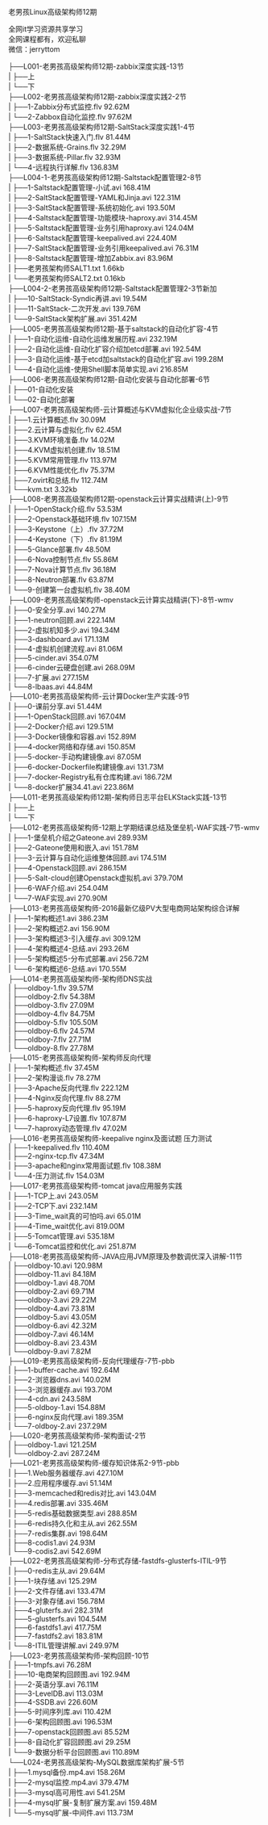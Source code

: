 老男孩Linux高级架构师12期

全网it学习资源共享学习<br>全网课程都有，欢迎私聊<br>微信：jerryttom<br>

├──L001-老男孩高级架构师12期-zabbix深度实践-13节<br> | ├──上<br> | └──下<br> ├──L002-老男孩高级架构师12期-zabbix深度实践2-2节<br> | ├──1-Zabbix分布式监控.flv 92.62M<br> | └──2-Zabbox自动化监控.flv 97.62M<br> ├──L003-老男孩高级架构师12期-SaltStack深度实践1-4节<br> | ├──1-SaltStack快速入门.flv 81.44M<br> | ├──2-数据系统-Grains.flv 32.29M<br> | ├──3-数据系统-Pillar.flv 32.93M<br> | └──4-远程执行详解.flv 136.83M<br> ├──L004-1-老男孩高级架构师12期-Saltstack配置管理2-8节<br> | ├──1-Saltstack配置管理-小试.avi 168.41M<br> | ├──2-SaltStack配置管理-YAML和Jinja.avi 122.31M<br> | ├──3-SaltStack配置管理-系统初始化.avi 193.50M<br> | ├──4-Saltstack配置管理-功能模块-haproxy.avi 314.45M<br> | ├──5-Saltstack配置管理-业务引用haproxy.avi 124.04M<br> | ├──6-Saltstack配置管理-keepalived.avi 224.40M<br> | ├──7-SaltStack配置管理-业务引用keepalived.avi 76.31M<br> | ├──8-Saltstack配置管理-增加Zabbix.avi 83.96M<br> | ├──老男孩架构师SALT1.txt 1.66kb<br> | └──老男孩架构师SALT2.txt 0.16kb<br> ├──L004-2-老男孩高级架构师12期-Saltstack配置管理2-3节新加<br> | ├──10-SaltStack-Syndic再讲.avi 19.54M<br> | ├──11-SaltStack-二次开发.avi 139.76M<br> | └──9-SaltStack架构扩展.avi 351.42M<br> ├──L005-老男孩高级架构师12期-基于saltstack的自动化扩容-4节<br> | ├──1-自动化运维-自动化运维发展历程.avi 232.19M<br> | ├──2-自动化运维-自动化扩容介绍加etcd部署.avi 192.54M<br> | ├──3-自动化运维-基于etcd加saltstack的自动化扩容.avi 199.28M<br> | └──4-自动化运维-使用Shell脚本简单实现.avi 216.85M<br> ├──L006-老男孩高级架构师12期-自动化安装与自动化部署-6节<br> | ├──01-自动化安装<br> | └──02-自动化部署<br> ├──L007-老男孩高级架构师-云计算概述与KVM虚拟化企业级实战-7节<br> | ├──1.云计算概述.flv 30.09M<br> | ├──2.云计算与虚拟化.flv 62.45M<br> | ├──3.KVM环境准备.flv 14.02M<br> | ├──4.KVM虚拟机创建.flv 18.51M<br> | ├──5.KVM常用管理.flv 113.97M<br> | ├──6.KVM性能优化.flv 75.37M<br> | ├──7.ovirt和总结.flv 112.74M<br> | └──kvm.txt 3.32kb<br> ├──L008-老男孩高级架构师12期-openstack云计算实战精讲(上)-9节<br> | ├──1-OpenStack介绍.flv 53.53M<br> | ├──2-Openstack基础环境.flv 107.15M<br> | ├──3-Keystone（上）.flv 37.72M<br> | ├──4-Keystone（下）.flv 81.19M<br> | ├──5-Glance部署.flv 48.50M<br> | ├──6-Nova控制节点.flv 55.86M<br> | ├──7-Nova计算节点.flv 36.18M<br> | ├──8-Neutron部署.flv 63.87M<br> | └──9-创建第一台虚拟机.flv 38.40M<br> ├──L009-老男孩高级架构师-openstack云计算实战精讲(下)-8节-wmv<br> | ├──0-安全分享.avi 140.27M<br> | ├──1-neutron回顾.avi 222.14M<br> | ├──2-虚拟机知多少.avi 194.34M<br> | ├──3-dashboard.avi 171.13M<br> | ├──4-虚拟机创建流程.avi 81.06M<br> | ├──5-cinder.avi 354.07M<br> | ├──6-cinder云硬盘创建.avi 268.09M<br> | ├──7-扩展.avi 277.15M<br> | └──8-lbaas.avi 44.84M<br> ├──L010-老男孩高级架构师-云计算Docker生产实践-9节<br> | ├──0-课前分享.avi 51.44M<br> | ├──1-OpenStack回顾.avi 167.04M<br> | ├──2-Docker介绍.avi 129.51M<br> | ├──3-Docker镜像和容器.avi 152.89M<br> | ├──4-docker网络和存储.avi 150.85M<br> | ├──5-docker-手动构建镜像.avi 87.05M<br> | ├──6-docker-Dockerfile构建镜像.avi 131.73M<br> | ├──7-docker-Registry私有仓库构建.avi 186.72M<br> | └──8-docker扩展34.41.avi 223.86M<br> ├──L011-老男孩高级架构师12期-架构师日志平台ELKStack实践-13节<br> | ├──上<br> | └──下<br> ├──L012-老男孩高级架构师-12期上学期结课总结及堡垒机-WAF实践-7节-wmv<br> | ├──1-堡垒机介绍之Gateone.avi 289.93M<br> | ├──2-Gateone使用和嵌入.avi 151.78M<br> | ├──3-云计算与自动化运维整体回顾.avi 174.51M<br> | ├──4-Openstack回顾.avi 286.15M<br> | ├──5-Salt-cloud创建Openstack虚拟机.avi 379.70M<br> | ├──6-WAF介绍.avi 254.04M<br> | └──7-WAF实现.avi 270.90M<br> ├──L013-老男孩高级架构师-2016最新亿级PV大型电商网站架构综合详解<br> | ├──1-架构概述1.avi 386.23M<br> | ├──2-架构概述2.avi 156.90M<br> | ├──3-架构概述3-引入缓存.avi 309.12M<br> | ├──4-架构概述4-总结.avi 293.26M<br> | ├──5-架构概述5-分布式部署.avi 256.72M<br> | └──6-架构概述6-总结.avi 170.55M<br> ├──L014-老男孩高级架构师-架构师DNS实战<br> | ├──oldboy-1.flv 39.57M<br> | ├──oldboy-2.flv 54.38M<br> | ├──oldboy-3.flv 27.09M<br> | ├──oldboy-4.flv 84.75M<br> | ├──oldboy-5.flv 105.50M<br> | ├──oldboy-6.flv 24.57M<br> | ├──oldboy-7.flv 27.71M<br> | └──oldboy-8.flv 27.78M<br> ├──L015-老男孩高级架构师-架构师反向代理<br> | ├──1-架构概述.flv 37.45M<br> | ├──2-架构漫谈.flv 78.27M<br> | ├──3-Apache反向代理.flv 222.12M<br> | ├──4-Nginx反向代理.flv 88.27M<br> | ├──5-haproxy反向代理.flv 95.19M<br> | ├──6-haproxy-L7设置.flv 107.87M<br> | └──7-haproxy动态管理.flv 47.02M<br> ├──L016-老男孩高级架构师-keepalive nginx及面试题 压力测试<br> | ├──1-keepalived.flv 110.40M<br> | ├──2-nginx-tcp.flv 47.34M<br> | ├──3-apache和nginx常用面试题.flv 108.38M<br> | └──4-压力测试.flv 154.03M<br> ├──L017-老男孩高级架构师-tomcat java应用服务实践<br> | ├──1-TCP上.avi 243.05M<br> | ├──2-TCP下.avi 232.14M<br> | ├──3-Time_wait真的可怕吗.avi 65.01M<br> | ├──4-Time_wait优化.avi 819.00M<br> | ├──5-Tomcat管理.avi 535.18M<br> | └──6-Tomcat监控和优化.avi 251.87M<br> ├──L018-老男孩高级架构师-JAVA应用JVM原理及参数调优深入讲解-11节<br> | ├──oldboy-10.avi 120.98M<br> | ├──oldboy-11.avi 84.18M<br> | ├──oldboy-1.avi 48.70M<br> | ├──oldboy-2.avi 69.71M<br> | ├──oldboy-3.avi 29.22M<br> | ├──oldboy-4.avi 73.81M<br> | ├──oldboy-5.avi 43.05M<br> | ├──oldboy-6.avi 42.32M<br> | ├──oldboy-7.avi 46.14M<br> | ├──oldboy-8.avi 23.43M<br> | └──oldboy-9.avi 7.82M<br> ├──L019-老男孩高级架构师-反向代理缓存-7节-pbb<br> | ├──1-buffer-cache.avi 192.64M<br> | ├──2-浏览器dns.avi 140.02M<br> | ├──3-浏览器缓存.avi 193.70M<br> | ├──4-cdn.avi 243.58M<br> | ├──5-oldboy-1.avi 154.88M<br> | ├──6-nginx反向代理.avi 189.35M<br> | └──7-oldboy-2.avi 237.29M<br> ├──L020-老男孩高级架构师-架构面试-2节<br> | ├──oldboy-1.avi 121.25M<br> | └──oldboy-2.avi 287.24M<br> ├──L021-老男孩高级架构师-缓存知识体系2-9节-pbb<br> | ├──1.Web服务器缓存.avi 427.10M<br> | ├──2.应用程序缓存.avi 51.14M<br> | ├──3-memcached和redis对比.avi 143.04M<br> | ├──4.redis部署.avi 335.46M<br> | ├──5-redis基础数据类型.avi 288.85M<br> | ├──6-redis持久化和主从.avi 262.55M<br> | ├──7-redis集群.avi 198.64M<br> | ├──8-codis1.avi 24.93M<br> | └──9-codis2.avi 542.69M<br> ├──L022-老男孩高级架构师-分布式存储-fastdfs-glusterfs-ITIL-9节<br> | ├──0-redis主从.avi 29.64M<br> | ├──1-块存储.avi 125.29M<br> | ├──2-文件存储.avi 133.47M<br> | ├──3-对象存储.avi 156.78M<br> | ├──4-gluterfs.avi 282.31M<br> | ├──5-glusterfs.avi 104.54M<br> | ├──6-fastdfs1.avi 417.75M<br> | ├──7-fastdfs2.avi 183.81M<br> | └──8-ITIL管理讲解.avi 249.97M<br> ├──L023-老男孩高级架构师-架构回顾-10节<br> | ├──1-tmpfs.avi 76.28M<br> | ├──10-电商架构回顾图.avi 192.94M<br> | ├──2-英语分享.avi 76.11M<br> | ├──3-LevelDB.avi 113.03M<br> | ├──4-SSDB.avi 226.60M<br> | ├──5-时间序列库.avi 110.42M<br> | ├──6-架构回顾图.avi 196.53M<br> | ├──7-openstack回顾图.avi 85.52M<br> | ├──8-自动化扩容回顾图.avi 29.25M<br> | └──9-数据分析平台回顾图.avi 110.89M<br> └──L024-老男孩高级架构-MySQL数据库架构扩展-5节<br> | ├──1.mysql备份.mp4.avi 158.26M<br> | ├──2-mysql监控.mp4.avi 379.47M<br> | ├──3-mysql高可用性.avi 541.25M<br> | ├──4-mysql扩展-复制扩展方案.avi 159.48M<br> | └──5-mysql扩展-中间件.avi 113.73M